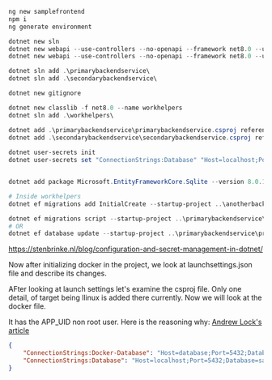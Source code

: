
```powershell
ng new samplefrontend
npm i
ng generate environment

dotnet new sln
dotnet new webapi --use-controllers --no-openapi --framework net8.0 --use-program-main --output primarybackendservice
dotnet new webapi --use-controllers --no-openapi --framework net8.0 --use-program-main --output secondarybackendservice

dotnet sln add .\primarybackendservice\ 
dotnet sln add .\secondarybackendservice\ 

dotnet new gitignore

dotnet new classlib -f net8.0 --name workhelpers
dotnet sln add .\workhelpers\

dotnet add .\primarybackendservice\primarybackendservice.csproj reference .\workhelpers\workhelpers.csproj
dotnet add .\secondarybackendservice\secondarybackendservice.csproj reference .\workhelpers\workhelpers.csproj
     
dotnet user-secrets init  
dotnet user-secrets set "ConnectionStrings:Database" "Host=localhost;Port=5432;Database=sample_database;Username=sa_ss;Password=dev.123;"


dotnet add package Microsoft.EntityFrameworkCore.Sqlite --version 8.0.13

# Inside workhelpers
dotnet ef migrations add InitialCreate --startup-project ..\anotherbackendservice\anotherbackendservice.csproj

dotnet ef migrations script --startup-project ..\primarybackendservice\primarybackendservice.csproj
# OR
dotnet ef database update --startup-project ..\primarybackendservice\primarybackendservice.csproj

```

https://stenbrinke.nl/blog/configuration-and-secret-management-in-dotnet/


Now after initializing docker in the project, we look at launchsettings.json file and describe its changes.

AFter looking at launch settings let's examine the csproj file. Only one detail, of target being llinux is added there
currently. Now we will look at the docker file. 

It has the APP_UID non root user. Here is the reasoning why:
[Andrew Lock's article](https://andrewlock.net/exploring-the-dotnet-8-preview-updates-to-docker-images-in-dotnet-8/)

``` json
{
    "ConnectionStrings:Docker-Database": "Host=database;Port=5432;Database=sample_database;Username=postgres;Password=mysecretpassword;",
    "ConnectionStrings:Database": "Host=localhost;Port=5432;Database=sample_database;Username=sa_ss;Password=dev.123;"
}
```